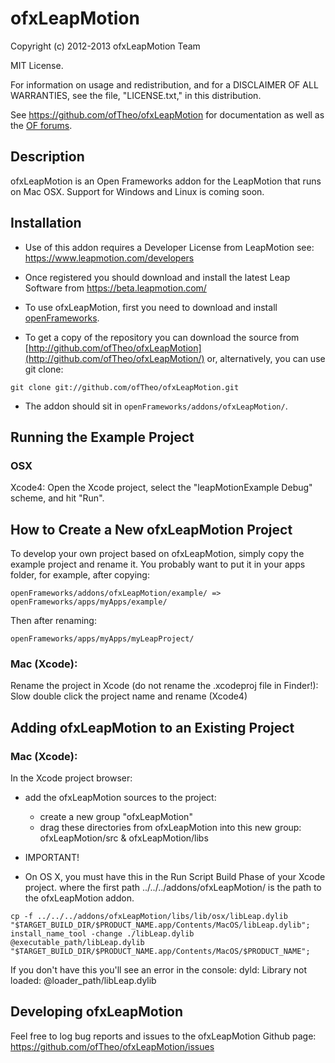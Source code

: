 ofxLeapMotion
=========

Copyright (c) 2012-2013 ofxLeapMotion Team

MIT License.

For information on usage and redistribution, and for a DISCLAIMER OF ALL
WARRANTIES, see the file, "LICENSE.txt," in this distribution.

See https://github.com/ofTheo/ofxLeapMotion for documentation as well as the [OF forums](http://forum.openframeworks.cc/index.php).

Description
-----------

ofxLeapMotion is an Open Frameworks addon for the LeapMotion that runs on Mac OSX.
Support for Windows and Linux is coming soon. 

Installation
------------

* Use of this addon requires a Developer License from LeapMotion see: https://www.leapmotion.com/developers

* Once registered you should download and install the latest Leap Software from https://beta.leapmotion.com/ 

* To use ofxLeapMotion, first you need to download and install [openFrameworks](https://github.com/openframeworks/openFrameworks).

* To get a copy of the repository you can download the source from [http://github.com/ofTheo/ofxLeapMotion](http://github.com/ofTheo/ofxLeapMotion/) or, alternatively, you can use git clone:

`git clone git://github.com/ofTheo/ofxLeapMotion.git`

* The addon should sit in `openFrameworks/addons/ofxLeapMotion/`.


Running the Example Project
---------------------------

### OSX

Xcode4: Open the Xcode project, select the "leapMotionExample Debug" scheme, and hit "Run".


How to Create a New ofxLeapMotion Project
-------------------------------------

To develop your own project based on ofxLeapMotion, simply copy the example project and rename it. You probably want to put it in your apps folder, for example, after copying:

`openFrameworks/addons/ofxLeapMotion/example/ => openFrameworks/apps/myApps/example/`

Then after renaming:

`openFrameworks/apps/myApps/myLeapProject/`

### Mac (Xcode):

Rename the project in Xcode (do not rename the .xcodeproj file in Finder!): Slow double click the project name and rename (Xcode4)


Adding ofxLeapMotion to an Existing Project
---------------------------------------


### Mac (Xcode):

In the Xcode project browser:

* add the ofxLeapMotion sources to the project:
  * create a new group "ofxLeapMotion"
  * drag these directories from ofxLeapMotion into this new group: ofxLeapMotion/src & ofxLeapMotion/libs

* IMPORTANT! 

* On OS X, you must have this in the Run Script Build Phase of your Xcode project. 
where the first path ../../../addons/ofxLeapMotion/ is the path to the ofxLeapMotion addon. 

```
cp -f ../../../addons/ofxLeapMotion/libs/lib/osx/libLeap.dylib "$TARGET_BUILD_DIR/$PRODUCT_NAME.app/Contents/MacOS/libLeap.dylib"; install_name_tool -change ./libLeap.dylib @executable_path/libLeap.dylib "$TARGET_BUILD_DIR/$PRODUCT_NAME.app/Contents/MacOS/$PRODUCT_NAME";
```

   If you don't have this you'll see an error in the console: dyld: Library not loaded: @loader_path/libLeap.dylib



Developing ofxLeapMotion
--------------------

Feel free to log bug reports and issues to the ofxLeapMotion Github page: https://github.com/ofTheo/ofxLeapMotion/issues

